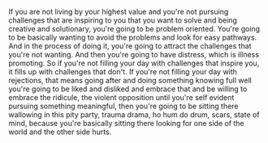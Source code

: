  If you are not living by your highest value and you're not pursuing challenges that are inspiring to you that you want to solve and being creative and solutionary, you're going to be problem oriented. You're going to be basically wanting to avoid the problems and look for easy pathways. And in the process of doing it, you're going to attract the challenges that you're not wanting. And then you're going to have distress, which is illness promoting. So if you're not filling your day with challenges that inspire you, it fills up with challenges that don't. If you're not filling your day with rejections, that means going after and doing something knowing full well you're going to be liked and disliked and embrace that and be willing to embrace the ridicule, the violent opposition until you're self evident pursuing something meaningful, then you're going to be sitting there wallowing in this pity party, trauma drama, ho hum do drum, scars, state of mind, because you're basically sitting there looking for one side of the world and the other side hurts.